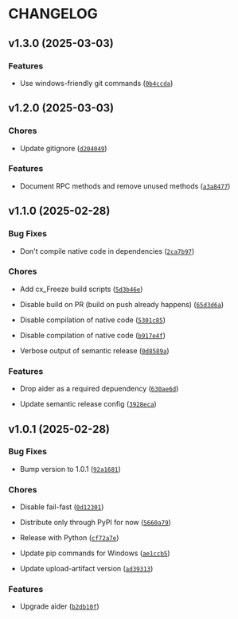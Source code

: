 # CHANGELOG


## v1.3.0 (2025-03-03)

### Features

- Use windows-friendly git commands
  ([`0b4ccda`](https://github.com/SgtAirRaid/opentips/commit/0b4ccda0f175fe5dc9e5caf25670d2b332af60c0))


## v1.2.0 (2025-03-03)

### Chores

- Update gitignore
  ([`d204049`](https://github.com/SgtAirRaid/opentips/commit/d2040497e00f00d8a27087edbbb8baad6a734700))

### Features

- Document RPC methods and remove unused methods
  ([`a3a8477`](https://github.com/SgtAirRaid/opentips/commit/a3a8477ecb463cd5341b9c0b4350c64d512c77f3))


## v1.1.0 (2025-02-28)

### Bug Fixes

- Don't compile native code in dependencies
  ([`2ca7b97`](https://github.com/SgtAirRaid/opentips/commit/2ca7b97a239c725a4716f2b24ce26b04a44aa9f3))

### Chores

- Add cx_Freeze build scripts
  ([`5d3b46e`](https://github.com/SgtAirRaid/opentips/commit/5d3b46ea56dba1f9c1e1e42757bb26506f78e942))

- Disable build on PR (build on push already happens)
  ([`65d3d6a`](https://github.com/SgtAirRaid/opentips/commit/65d3d6a6ef1284cf3faa7d6a0e06d34468157b1c))

- Disable compilation of native code
  ([`5301c85`](https://github.com/SgtAirRaid/opentips/commit/5301c853318e88d9319665eb40996abcfa6827fd))

- Disable compilation of native code
  ([`b917e4f`](https://github.com/SgtAirRaid/opentips/commit/b917e4f206b2110267ba49a170387e5b1ae74390))

- Verbose output of semantic release
  ([`0d8589a`](https://github.com/SgtAirRaid/opentips/commit/0d8589a08c7eb735a29a34990b2a1116f4ad7e26))

### Features

- Drop aider as a required depuendency
  ([`630ae6d`](https://github.com/SgtAirRaid/opentips/commit/630ae6dc5d87e4a4bfa32edade657a05c3fe350d))

- Update semantic release config
  ([`3928eca`](https://github.com/SgtAirRaid/opentips/commit/3928eca0af19646cccd5b3ba3c3c9c0ddde4db0d))


## v1.0.1 (2025-02-28)

### Bug Fixes

- Bump version to 1.0.1
  ([`92a1681`](https://github.com/SgtAirRaid/opentips/commit/92a16817445dcfc89c817f45f07c05e8ec731cda))

### Chores

- Disable fail-fast
  ([`0d12301`](https://github.com/SgtAirRaid/opentips/commit/0d1230157301c70bac55b14c8ffcfceb54c28669))

- Distribute only through PyPI for now
  ([`5660a79`](https://github.com/SgtAirRaid/opentips/commit/5660a793ec56be5a2b4516175a4589fb06b65572))

- Release with Python
  ([`cf72a7e`](https://github.com/SgtAirRaid/opentips/commit/cf72a7e2b35a3ddb2873bc0f10c0bc8a9158493b))

- Update pip commands for Windows
  ([`ae1ccb5`](https://github.com/SgtAirRaid/opentips/commit/ae1ccb5915785e8340b13d152775bf92cafaff32))

- Update upload-artifact version
  ([`ad39313`](https://github.com/SgtAirRaid/opentips/commit/ad39313801efb72e75ab67b952ac91af3c0c0d1b))

### Features

- Upgrade aider
  ([`b2db10f`](https://github.com/SgtAirRaid/opentips/commit/b2db10f3e1ac0f95a28bed2a0b52f041cb921d41))

